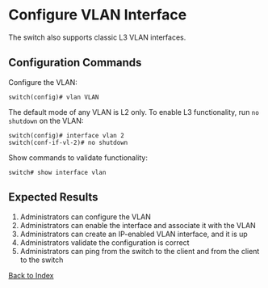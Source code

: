 # Configure VLAN Interface

The switch also supports classic L3 VLAN interfaces.

## Configuration Commands

Configure the VLAN:

```
switch(config)# vlan VLAN
```

The default mode of any VLAN is L2 only. To enable L3 functionality, run `no shutdown` on the VLAN:

```
switch(config)# interface vlan 2
switch(conf-if-vl-2)# no shutdown
```

Show commands to validate functionality:

```
switch# show interface vlan
```

## Expected Results

1. Administrators can configure the VLAN
2. Administrators can enable the interface and associate it with the VLAN
3. Administrators can create an IP-enabled VLAN interface, and it is up
4. Administrators validate the configuration is correct
5. Administrators can ping from the switch to the client and from the client to the switch

[Back to Index](index.md)
